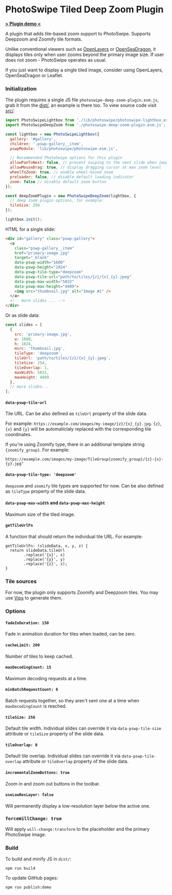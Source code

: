 # PhotoSwipe Tiled Deep Zoom Plugin

**[> Plugin demo <](https://dimsemenov.github.io/photoswipe-deep-zoom-plugin/)**

A plugin that adds tile-based zoom support to PhotoSwipe. Supports Deepzoom and Zoomify tile formats. 

Unlike conventional viewers such as [OpenLayers](https://openlayers.org/en/latest/examples/zoomify.html) or [OpenSeaDragon](https://openseadragon.github.io/), it displays tiles only when user zooms beyond the primary image size. If user does not zoom - PhotoSwipe operates as usual.

If you just want to display a single tiled image, consider using OpenLayers, OpenSeaDragon or Leaflet.

### Initialization

The plugin requires a single JS file `photoswipe-deep-zoom-plugin.esm.js`, grab it from the [dist/](dist/), an example is there too. To view source code visit [src/](src/).

```js
import PhotoSwipeLightbox from './lib/photoswipe/photoswipe-lightbox.esm.js';
import PhotoSwipeDeepZoom from './photoswipe-deep-zoom-plugin.esm.js';

const lightbox = new PhotoSwipeLightbox({
  gallery: '#gallery',
  children: '.pswp-gallery__item',
  pswpModule: 'lib/photoswipe/photoswipe.esm.js',

  // Recommended PhotoSwipe options for this plugin
  allowPanToNext: false, // prevent swiping to the next slide when image is zoomed
  allowMouseDrag: true, // display dragging cursor at max zoom level
  wheelToZoom: true, // enable wheel-based zoom
  preloader: false, // disable default loading indicator
  zoom: false // disable default zoom button
});

const deepZoomPlugin = new PhotoSwipeDeepZoom(lightbox, {
  // deep zoom plugin options, for example:
  tileSize: 256
});

lightbox.init();
```

HTML for a single slide:

```html
<div id="gallery" class="pswp-gallery">
  <a  
    class="pswp-gallery__item"
    href="primary-image.jpg"
    target="_blank"
    data-pswp-width="1600"
    data-pswp-height="1024"
    data-pswp-tile-type="deepzoom"
    data-pswp-tile-url="path/to/tiles/{z}/{x}_{y}.jpeg"
    data-pswp-max-width="5832"
    data-pswp-max-height="4409">
    <img src="thumbnail.jpg" alt="Image #1" />
  </a>
  <!-- more slides ... -->
</div>
```

Or as slide data:

```js
const slides = [
  {
    src: 'primary-image.jpg',
    w: 1600,
    h: 1024,
    msrc: 'thumbnail.jpg',
    tileType: 'deepzoom',
    tileUrl: 'path/to/tiles/{z}/{x}_{y}.jpeg',
    tileSize: 254,
    tileOverlap: 1,
    maxWidth: 5832,
    maxHeight: 4409
  },
  // more slides...
];

```

#### `data-pswp-tile-url`

Tile URL. Can be also defined as `tileUrl` property of the slide data. 

For example: `https://example.com/images/my-image/{z}/{x}_{y}.jpg`. `{z}`, `{x}` and `{y}` will be automaticlaly replaced with the corresponding tile coordinates.

If you're using Zoomify type, there in an additional template string `{zoomify_group}`. For example:

```
https://example.com/images/my-image/TileGroup{zoomify_group}/{z}-{x}-{y}.jpg"
```

#### `data-pswp-tile-type: 'deepzoom'`

`deepzoom` and `zoomify` tile types are supported for now. Can be also defined as `tileType` property of the slide data. 

#### `data-pswp-max-width` and `data-pswp-max-height`

Maximum size of the tiled image.

#### `getTileUrlFn`

A function that should return the individual tile URL. For example:

```
getTileUrlFn: (slideData, x, y, z) {
  return slideData.tileUrl
        .replace('{x}', x)
        .replace('{y}', y)
        .replace('{z}', z);
}
```

### Tile sources

For now, the plugin only supports Zoomify and Deepzoom tiles. You may use [Vips](https://www.libvips.org/API/current/Making-image-pyramids.md.html) to generate them.


### Options

#### `fadeInDuration: 150`

Fade in animation duration for tiles when loaded, can be zero.

#### `cacheLimit: 200`

Number of tiles to keep cached.

#### `maxDecodingCount: 15`

Maximum decoding requests at a time.

#### `minBatchRequestCount: 6`

Batch requests together, so they aren't sent one at a time when `maxDecodingCount` is reached.

#### `tileSize: 256`

Default tile width. Individual slides can override it via `data-pswp-tile-size` attribute or `tileSize` property of the slide data.

#### `tileOverlap: 0`

Default tile overlap. Individual slides can override it via `data-pswp-tile-overlap` attribute or `tileOverlap` property of the slide data.


#### `incrementalZoomButtons: true`

Zoom in and zoom out buttons in the toolbar.

#### `useLowResLayer: false`

Will permanently display a low-resolution layer below the active one.

### `forceWillChange: true`

Will apply `will-change:transform` to the placeholder and the primary PhotoSwipe image.


### Build

To build and minify JS in `dist/`:

```
npm run build
```

To update GitHub pages:

```
npm run publish:demo
```